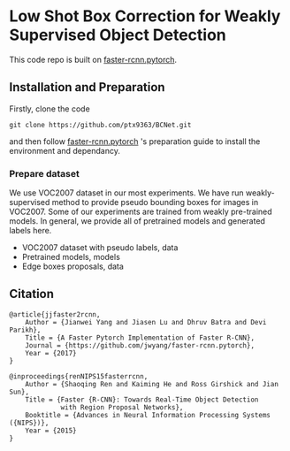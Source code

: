 # Low Shot Box Correction for Weakly Supervised Object Detection

This code repo is built on [faster-rcnn.pytorch](https://github.com/jwyang/faster-rcnn.pytorch).


## Installation and Preparation

Firstly, clone the code

```
git clone https://github.com/ptx9363/BCNet.git
```

and then follow [faster-rcnn.pytorch](https://github.com/jwyang/faster-rcnn.pytorch) 's preparation guide to install the environment and dependancy.


### Prepare dataset
We use VOC2007 dataset in our most experiments. We have run weakly-supervised method to provide pseudo bounding boxes for images in VOC2007. Some of our experiments are trained from weakly pre-trained models. In general, we provide all of pretrained models and generated labels here.

* VOC2007 dataset with pseudo labels, data
* Pretrained models, models
* Edge boxes proposals, data

## Citation

    @article{jjfaster2rcnn,
        Author = {Jianwei Yang and Jiasen Lu and Dhruv Batra and Devi Parikh},
        Title = {A Faster Pytorch Implementation of Faster R-CNN},
        Journal = {https://github.com/jwyang/faster-rcnn.pytorch},
        Year = {2017}
    }

    @inproceedings{renNIPS15fasterrcnn,
        Author = {Shaoqing Ren and Kaiming He and Ross Girshick and Jian Sun},
        Title = {Faster {R-CNN}: Towards Real-Time Object Detection
                 with Region Proposal Networks},
        Booktitle = {Advances in Neural Information Processing Systems ({NIPS})},
        Year = {2015}
    }
